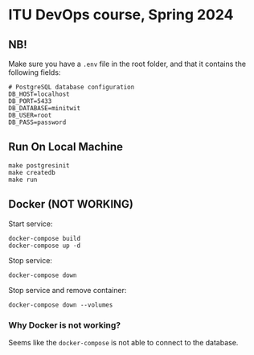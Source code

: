 # ITU DevOps course, Spring 2024

## NB!
Make sure you have a `.env` file in the root folder, and that it contains the following fields:
```
# PostgreSQL database configuration
DB_HOST=localhost
DB_PORT=5433
DB_DATABASE=minitwit
DB_USER=root
DB_PASS=password
```

## Run On Local Machine
```
make postgresinit
make createdb
make run
```

## Docker (NOT WORKING)
Start service:
```
docker-compose build
docker-compose up -d
```

Stop service:
```
docker-compose down
```

Stop service and remove container:
```
docker-compose down --volumes
```

### Why Docker is not working?
Seems like the `docker-compose` is not able to connect to the database.